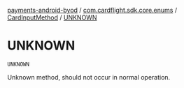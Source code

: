 [payments-android-byod](../../index.md) / [com.cardflight.sdk.core.enums](../index.md) / [CardInputMethod](index.md) / [UNKNOWN](./-u-n-k-n-o-w-n.md)

# UNKNOWN

`UNKNOWN`

Unknown method, should not occur in normal operation.


